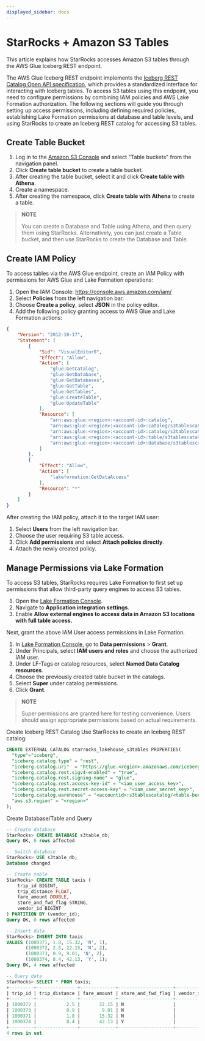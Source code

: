 ```yaml
---
displayed_sidebar: docs
---
```


# StarRocks + Amazon S3 Tables
This article explains how StarRocks accesses Amazon S3 tables through the AWS Glue Iceberg REST endpoint.

The AWS Glue Iceberg REST endpoint implements the [Iceberg REST Catalog Open API specification](https://github.com/apache/iceberg/blob/main/open-api/rest-catalog-open-api.yaml), which provides a standardized interface for interacting with Iceberg tables. To access S3 tables using this endpoint, you need to configure permissions by combining IAM policies and AWS Lake Formation authorization. The following sections will guide you through setting up access permissions, including defining required policies, establishing Lake Formation permissions at database and table levels, and using StarRocks to create an Iceberg REST catalog for accessing S3 tables.

## Create Table Bucket
1. Log in to the [Amazon S3 Console](https://console.aws.amazon.com/s3) and select "Table buckets" from the navigation panel.
2. Click **Create table bucket** to create a table bucket.
3. After creating the table bucket, select it and click **Create table with Athena**.
4. Create a namespace.
5. After creating the namespace, click **Create table with Athena** to create a table.

> **NOTE**
> 
> You can create a Database and Table using Athena, and then query them using StarRocks. Alternatively, you can just create a Table bucket, and then use StarRocks to create the Database and Table.

## Create IAM Policy
To access tables via the AWS Glue endpoint, create an IAM Policy with permissions for AWS Glue and Lake Formation operations:
1. Open the IAM Console: https://console.aws.amazon.com/iam/
2. Select **Policies** from the left navigation bar.
3. Choose **Create a policy**, select **JSON** in the policy editor.
4. Add the following policy granting access to AWS Glue and Lake Formation actions:
```json
{
    "Version": "2012-10-17",
    "Statement": [
        {
            "Sid": "VisualEditor0",
            "Effect": "Allow",
            "Action": [
                "glue:GetCatalog",
                "glue:GetDatabase",
                "glue:GetDatabases",
                "glue:GetTable",
                "glue:GetTables",
                "glue:CreateTable",
                "glue:UpdateTable"
            ],
            "Resource": [
                "arn:aws:glue:<region>:<account-id>:catalog",
                "arn:aws:glue:<region>:<account-id>:catalog/s3tablescatalog",
                "arn:aws:glue:<region>:<account-id>:catalog/s3tablescatalog/<s3_table_bucket_name>",
                "arn:aws:glue:<region>:<account-id>:table/s3tablescatalog/<s3_table_bucket_name>/<namespace>/*",
                "arn:aws:glue:<region>:<account-id>:database/s3tablescatalog/<s3_table_bucket_name>/<namespace>"
            ]
        },
        {
            "Effect": "Allow",
            "Action": [
                "lakeformation:GetDataAccess"
            ],
            "Resource": "*"
        }
    ]
}
```
After creating the IAM policy, attach it to the target IAM user:

1. Select **Users** from the left navigation bar.
2. Choose the user requiring S3 table access.
3. Click **Add permissions** and select **Attach policies directly**.
4. Attach the newly created policy.

## Manage Permissions via Lake Formation
To access S3 tables, StarRocks requires Lake Formation to first set up permissions that allow third-party query engines to access S3 tables.

1. Open the [Lake Formation Console](https://console.aws.amazon.com/lakeformation).
2. Navigate to **Application integration settings**.
3. Enable **Allow external engines to access data in Amazon S3 locations with full table access.**

Next, grant the above IAM User access permissions in Lake Formation.
1. In [Lake Formation Console](https://console.aws.amazon.com/lakeformation), go to **Data permissions** > **Grant**.
2. Under Principals, select **IAM users and roles** and choose the authorized IAM user.
3. Under LF-Tags or catalog resources, select **Named Data Catalog resources**.
4. Choose the previously created table bucket in the catalogs.
5. Select **Super** under catalog permissions.
6. Click **Grant**.

> **NOTE**
>
> Super permissions are granted here for testing convenience. Users should assign appropriate permissions based on actual requirements.

Create Iceberg REST Catalog
Use StarRocks to create an Iceberg REST catalog:

```SQL
CREATE EXTERNAL CATALOG starrocks_lakehouse_s3tables PROPERTIES(
  "type"="iceberg",
  "iceberg.catalog.type" = "rest",
  "iceberg.catalog.uri"  = "https://glue.<region>.amazonaws.com/iceberg",
  "iceberg.catalog.rest.sigv4-enabled" = "true",
  "iceberg.catalog.rest.signing-name" = "glue",
  "iceberg.catalog.rest.access-key-id" = "<iam_user_access_key>",
  "iceberg.catalog.rest.secret-access-key" = "<iam_user_secret_key>",
  "iceberg.catalog.warehouse" = "<accountid>:s3tablescatalog/<table-bucket-name>",
  "aws.s3.region" = "<region>"
);
```

Create Database/Table and Query
```SQL
-- Create database
StarRocks> CREATE DATABASE s3table_db;
Query OK, 0 rows affected

-- Switch database
StarRocks> USE s3table_db;
Database changed

-- Create table
StarRocks> CREATE TABLE taxis (
    trip_id BIGINT,
    trip_distance FLOAT,
    fare_amount DOUBLE,
    store_and_fwd_flag STRING,
    vendor_id BIGINT
) PARTITION BY (vendor_id);
Query OK, 0 rows affected 

-- Insert data
StarRocks> INSERT INTO taxis 
VALUES (1000371, 1.8, 15.32, 'N', 1), 
       (1000372, 2.5, 22.15, 'N', 2),
       (1000373, 0.9, 9.01, 'N', 2),
       (1000374, 8.4, 42.13, 'Y', 1);
Query OK, 4 rows affected

-- Query data
StarRocks> SELECT * FROM taxis;
+---------+---------------+-------------+--------------------+-----------+
| trip_id | trip_distance | fare_amount | store_and_fwd_flag | vendor_id |
+---------+---------------+-------------+--------------------+-----------+
| 1000372 |           2.5 |       22.15 | N                  |         2 |
| 1000373 |           0.9 |        9.01 | N                  |         2 |
| 1000371 |           1.8 |       15.32 | N                  |         1 |
| 1000374 |           8.4 |       42.13 | Y                  |         1 |
+---------+---------------+-------------+--------------------+-----------+
4 rows in set
```